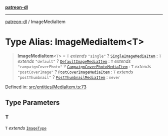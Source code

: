 [**patreon-dl**](../README.md)

***

[patreon-dl](../README.md) / ImageMediaItem

# Type Alias: ImageMediaItem\<T\>

> **ImageMediaItem**\<`T`\> = `T` *extends* `"single"` ? [`SingleImageMediaItem`](../interfaces/SingleImageMediaItem.md) : `T` *extends* `"default"` ? [`DefaultImageMediaItem`](../interfaces/DefaultImageMediaItem.md) : `T` *extends* `"campaignCoverPhoto"` ? [`CampaignCoverPhotoMediaItem`](../interfaces/CampaignCoverPhotoMediaItem.md) : `T` *extends* `"postCoverImage"` ? [`PostCoverImageMediaItem`](../interfaces/PostCoverImageMediaItem.md) : `T` *extends* `"postThumbnail"` ? [`PostThumbnailMediaItem`](../interfaces/PostThumbnailMediaItem.md) : `never`

Defined in: [src/entities/MediaItem.ts:73](https://github.com/patrickkfkan/patreon-dl/blob/13dcc2ff5398507f6088673ed657c12686142841/src/entities/MediaItem.ts#L73)

## Type Parameters

### T

`T` *extends* [`ImageType`](ImageType.md)
